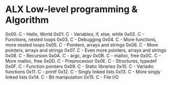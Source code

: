 # ALX Low-level programming & Algorithm

0x00. C - Hello, World 
0x01. C - Variables, if, else, while 
0x02. C - Functions, nested loops 
0x03. C - Debugging 
0x04. C - More functions, more nested loops 
0x05. C - Pointers, arrays and strings 
0x06. C - More pointers, arrays and strings 
0x07. C - Even more pointers, arrays and strings 
0x08. C - Recursion 
0x0A. C - argc, argv 
0x0B. C - malloc, free 
0x0C. C - More malloc, free
0x0D. C - Preprocessor
0x0E. C - Structures, typedef
0x0F. C - Function pointers
0x09. C - Static libraries
0x10. C - Variadic functions
0x11. C - printf
0x12. C - Singly linked lists
0x13. C - More singly linked lists
0x14. C - Bit manipulation
0x15. C - File I/O
